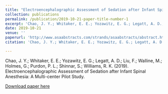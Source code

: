 ```yaml
---
title: "Electroencephalographic Assessment of Sedation after Infant Spinal Anesthesia: A Multi-center Pilot Study"
collection: publications
permalink: /publication/2019-10-21-paper-title-number-1
excerpt: 'Chao, J. Y.; Whitaker, E. E.; Yozawitz, E. G.; Legatt, A. D.; Liu, F.; Walline, M.; Holmes, G.; Purdon, P. L.; Shinnar, S.; Williams, R. K. (2019)'
date: 2019-10-21
venue: ''
paperurl: 'http://www.asaabstracts.com/strands/asaabstracts/abstract.htm?year=2019&index=16&absnum=1846'
citation: 'Chao, J. Y.; Whitaker, E. E.; Yozawitz, E. G.; Legatt, A. D.; Liu, F.; Walline, M.; Holmes, G.; Purdon, P. L.; Shinnar, S.; Williams, R. K. (2019). Electroencephalographic Assessment of Sedation after Infant Spinal Anesthesia: A Multi-center Pilot Study.'

---
```


Chao, J. Y.; Whitaker, E. E.; Yozawitz, E. G.; Legatt, A. D.; Liu, F.; Walline, M.; Holmes, G.; Purdon, P. L.; Shinnar, S.; Williams, R. K. (2019). Electroencephalographic Assessment of Sedation after Infant Spinal Anesthesia: A Multi-center Pilot Study.

[Download paper here](http://www.asaabstracts.com/strands/asaabstracts/abstract.htm?year=2019&index=16&absnum=1846)


